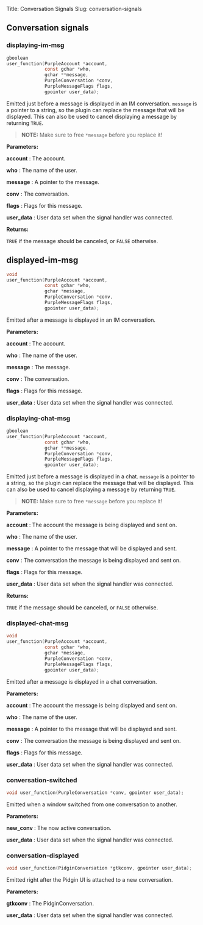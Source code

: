 Title: Conversation Signals
Slug: conversation-signals

## Conversation signals

### displaying-im-msg

```c
gboolean
user_function(PurpleAccount *account,
              const gchar *who,
              gchar **message,
              PurpleConversation *conv,
              PurpleMessageFlags flags,
              gpointer user_data);
```

Emitted just before a message is displayed in an IM conversation. `message` is
a pointer to a string, so the plugin can replace the message that will be
displayed. This can also be used to cancel displaying a message by returning
`TRUE`.

> **NOTE:** Make sure to free `*message` before you replace it!

**Parameters:**

**account**
: The account.

**who**
: The name of the user.

**message**
: A pointer to the message.

**conv**
: The conversation.

**flags**
: Flags for this message.

**user_data**
: User data set when the signal handler was connected.

**Returns:**

`TRUE` if the message should be canceled, or `FALSE` otherwise.

## displayed-im-msg

```c
void
user_function(PurpleAccount *account,
              const gchar *who,
              gchar *message,
              PurpleConversation *conv,
              PurpleMessageFlags flags,
              gpointer user_data);
```

Emitted after a message is displayed in an IM conversation.

**Parameters:**

**account**
: The account.

**who**
: The name of the user.

**message**
: The message.

**conv**
: The conversation.

**flags**
: Flags for this message.

**user_data**
: User data set when the signal handler was connected.

### displaying-chat-msg

```c
gboolean
user_function(PurpleAccount *account,
              const gchar *who,
              gchar **message,
              PurpleConversation *conv,
              PurpleMessageFlags flags,
              gpointer user_data);
```

Emitted just before a message is displayed in a chat. `message` is a pointer to
a string, so the plugin can replace the message that will be displayed. This
can also be used to cancel displaying a message by returning `TRUE`.

> **NOTE:** Make sure to free `*message` before you replace it!

**Parameters:**

**account**
: The account the message is being displayed and sent on.

**who**
: The name of the user.

**message**
: A pointer to the message that will be displayed and sent.

**conv**
: The conversation the message is being displayed and sent on.

**flags**
: Flags for this message.

**user_data**
: User data set when the signal handler was connected.

**Returns:**

`TRUE` if the message should be canceled, or `FALSE` otherwise.

### displayed-chat-msg

```c
void
user_function(PurpleAccount *account,
              const gchar *who,
              gchar *message,
              PurpleConversation *conv,
              PurpleMessageFlags flags,
              gpointer user_data);
```

Emitted after a message is displayed in a chat conversation.

**Parameters:**

**account**
: The account the message is being displayed and sent on.

**who**
: The name of the user.

**message**
: A pointer to the message that will be displayed and sent.

**conv**
: The conversation the message is being displayed and sent on.

**flags**
: Flags for this message.

**user_data**
: User data set when the signal handler was connected.

### conversation-switched

```c
void user_function(PurpleConversation *conv, gpointer user_data);
```

Emitted when a window switched from one conversation to another.

**Parameters:**

**new_conv**
: The now active conversation.

**user_data**
: User data set when the signal handler was connected.

### conversation-displayed

```c
void user_function(PidginConversation *gtkconv, gpointer user_data);
```

Emitted right after the Pidgin UI is attached to a new conversation.

**Parameters:**

**gtkconv**
: The PidginConversation.

**user_data**
: User data set when the signal handler was connected.
